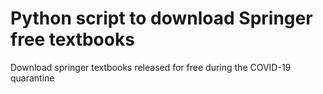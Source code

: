 # Python script to download Springer free textbooks

Download springer textbooks released for free during the COVID-19 quarantine
